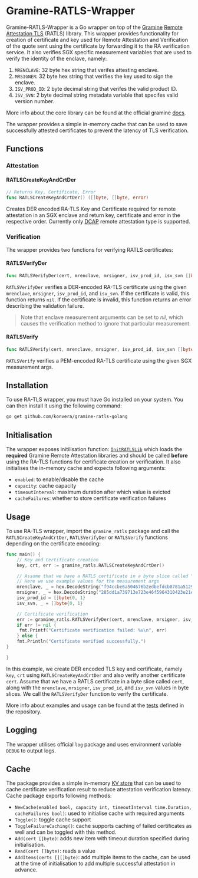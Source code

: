 # Gramine-RATLS-Wrapper

Gramine-RATLS-Wrapper is a Go wrapper on top of the [Gramine](https://github.com/gramineproject/gramine) [Remote Attestation TLS](https://github.com/gramineproject/gramine/tree/master/tools/sgx/ra-tls) (RATLS) library. This wrapper provides functionality for creation of certificate and key used for Remote Attestation and Verification of the quote sent using the certificate by forwarding it to the RA verification service. It also verifies SGX specific measurement variables that are used to verify the identity of the enclave, namely:

1. `MRENCLAVE`: 32 byte hex string that verifes attesting enclave.
2. `MRSIGNER`: 32 byte hex string that verifies the key used to sign the enclave.
3. `ISV_PROD_ID`: 2 byte decimal string that verifes the valid product ID.
4. `ISV_SVN`: 2 byte decimal string metadata variable that specifes valid version number.

More info about the core library can be found at the official gramine [docs](https://gramine.readthedocs.io/en/stable/attestation.html#mid-level-ra-tls-interface).

The wrapper provides a simple in-memory cache that can be used to save successfully attested certificates to prevent the latency of TLS verification.

## Functions

### Attestation

#### RATLSCreateKeyAndCrtDer

```go
// Returns Key, Certificate, Error
func RATLSCreateKeyAndCrtDer() ([]byte, []byte, error)
```

Creates DER encoded RA-TLS Key and Certificate required for remote attestation in an SGX enclave and return key, certificate and error in the respective order. Currently only [DCAP](https://github.com/intel/SGXDataCenterAttestationPrimitives) remote attestation type is supported.

### Verification

The wrapper provides two functions for verifying RATLS certificates:

#### RATLSVerifyDer

```go
func RATLSVerifyDer(cert, mrenclave, mrsigner, isv_prod_id, isv_svn []byte) error
```

`RATLSVerifyDer` verifies a DER-encoded RA-TLS certificate using the given `mrenclave`, `mrsigner`, `isv_prod_id`, and `isv_svn`. If the certificate is valid, this function returns `nil`. If the certificate is invalid, this function returns an error describing the validation failure.

> Note that enclave measurement arguments can be set to *nil*, which causes the verification method to ignore that particular measurement.

#### RATLSVerify

```go
func RATLSVerify(cert, mrenclave, mrsigner, isv_prod_id, isv_svn []byte) error
```

`RATLSVerify` verifies a PEM-encoded RA-TLS certificate using the given SGX measurement args.

## Installation

To use RA-TLS wrapper, you must have Go installed on your system. You can then install it using the following command:

```bash
go get github.com/konvera/gramine-ratls-golang
```

## Initialisation

The wrapper exposes initilisation function: [`InitRATLSLib`](./gramine_ratls_verify.go#L123) which loads the **required** Gramine Remote Attestation libraries and should be called **before** using the RA-TLS functions for certificate creation or verification. It also initialises the in-memory cache and expects following arguments:

- `enabled`: to enable/disable the cache
- `capacity`: cache capacity
- `timeoutInterval`: maximum duration after which value is evicted
- `cacheFailures`: whether to store certificate verification failures

## Usage

To use RA-TLS wrapper, import the `gramine_ratls` package and call the `RATLSCreateKeyAndCrtDer`, `RATLSVerifyDer` or `RATLSVerify` functions depending on the certificate encoding:

```go
func main() {
    // Key and Certificate creation
    key, crt, err := gramine_ratls.RATLSCreateKeyAndCrtDer()

    // Assume that we have a RATLS certificate in a byte slice called "cert"
    // Here we use example values for the measurement args
    mrenclave, _ = hex.DecodeString("f94ccbe6a504676b2edbefdcb8781a512913f7d8864c6f88592a843d0f9d4a66")
    mrsigner, _ = hex.DecodeString("285dd1a739713e723e46f5964310423e21ed08d6d966f890ccb1d4ef9ddec9dd")
    isv_prod_id = []byte{0, 1}
    isv_svn, _ = []byte{0, 1}

    // Certificate verification
    err := gramine_ratls.RATLSVerifyDer(cert, mrenclave, mrsigner, isv_prod_id, isv_svn)
    if err != nil {
     fmt.Printf("Certificate verification failed: %v\n", err)
    } else {
    fmt.Println("Certificate verified successfully.")
}

}
```

In this example, we create DER encoded TLS key and certificate, namely `key`, `crt` using `RATLSCreateKeyAndCrtDer` and also verify another certificate `cert`. Assume that we have a RATLS certificate in a byte slice called `cert`, along with the `mrenclave`, `mrsigner`, `isv_prod_id`, and `isv_svn` values in byte slices. We call the `RATLSVerifyDer` function to verify the certificate.

More info about examples and usage can be found at the [tests](./gramine_ratls_test.go) defined in the repository.

## Logging

The wrapper utilises official `log` package and uses environment variable `DEBUG` to output logs.

## Cache

The package provides a simple in-memory [KV store](./cache/cache.go) that can be used to cache certificate verification result to reduce attestation verification latency. Cache package exports following methods:

- `NewCache(enabled bool, capacity int, timeoutInterval time.Duration, cacheFailures bool)`: used to initialise cache with required arguments
- `Toggle()`: toggle cache support
- `ToggleFailureCaching()`: cache supports caching of failed certificates as well and can be toggled with this method.
- `Add(cert []byte)`: adds new item with timeout duration specified during initialisation.
- `Read(cert []byte)`: reads a value
- `AddItems(certs [][]byte)`: add multiple items to the cache, can be used at the time of initialisation to add multiple successful attestation in advance.